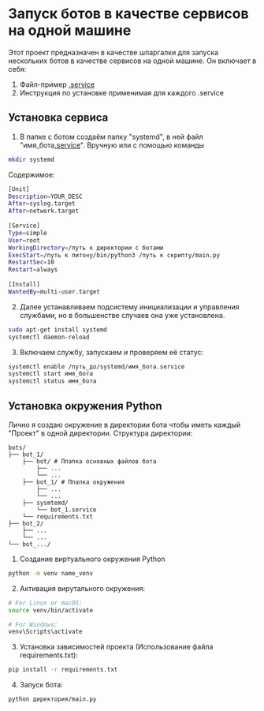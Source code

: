 # Запуск ботов в качестве сервисов на одной машине

Этот проект предназначен в качестве шпаргалки для запуска нескольких ботов в качестве сервисов на одной машине.
Он включает в себя:
1. Файл-пример [.service](https://github.com/CoplandTech/python_bots_service/blob/main/example.service)
2. Инструкция по установке применимая для каждого .service

## Установка сервиса

1. В папке с ботом создаём папку "systemd", в ней файл "имя_бота[.service](https://github.com/CoplandTech/python_bots_service/blob/main/example.service)".
Вручную или с помощью команды
```sh
mkdir systemd
```
Содержимое:
```sh
[Unit]
Description=YOUR_DESC
After=syslog.target
After=network.target
    
[Service]
Type=simple
User=root
WorkingDirectory=/путь к директории с ботами
ExecStart=/путь к питону/bin/python3 /путь к скрипту/main.py
RestartSec=10
Restart=always
    
[Install]
WantedBy=multi-user.target
  ```

2. Далее устанавливаем подсистему инициализации и управления службами, но в большенстве случаев она уже установлена.
```sh
sudo apt-get install systemd
systemctl daemon-reload
```

3. Включаем службу, запускаем и проверяем её статус:
```sh
systemctl enable /путь_до/systemd/имя_бота.service
systemctl start имя_бота
systemctl status имя_бота
```

## Установка окружения Python

Лично я создаю окружение в директории бота чтобы иметь каждый "Проект" в одной директории.
Структура директории:
```plaintext
bots/
├── bot_1/
    ├── bot/ # Ппапка основных файлов бота
        ├── ...
        └── ...
    ├── bot_1/ # Ппапка окружения
        ├── ...
        └── ...
    ├── sysmtemd/
        └── bot_1.service
    └── requirements.txt
├── bot_2/
    ├── ...
    └── ...
└── bot_.../
```

1. Создание виртуального окружения Python
```sh
python -m venv name_venv
```

2. Активация вирутального окружения:
```sh
# For Linux or macOS:
source venv/bin/activate

# For Windows:
venv\Scripts\activate
```

3. Установка зависимостей проекта (Использование файла requirements.txt):
```sh
pip install -r requirements.txt
```

4. Запуск бота:
```sh
python директория/main.py
```
